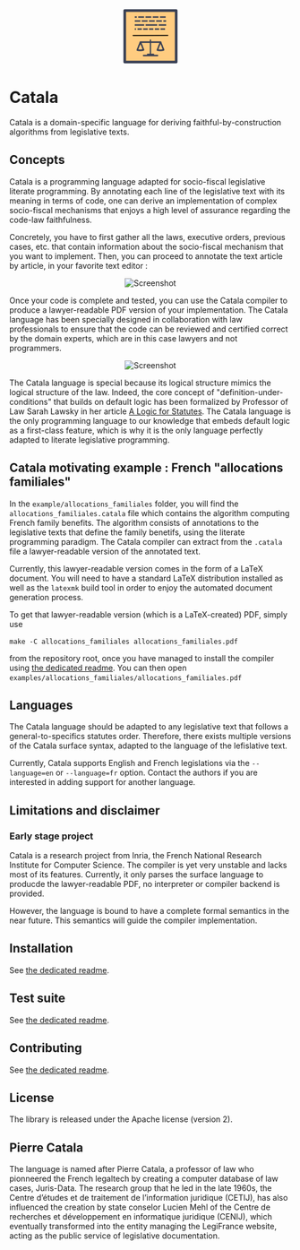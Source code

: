 
<center>
<img src="https://github.com/CatalaLang/catala/raw/master/doc/logo.png" alt="Catala logo" width="100"/>
</center>

# Catala

Catala is a domain-specific language for deriving
faithful-by-construction algorithms from legislative texts.

## Concepts

Catala is a programming language adapted for socio-fiscal legislative literate programming. By annotating each line of the
legislative text with its meaning in terms of code, one can derive
an implementation of complex socio-fiscal mechanisms that enjoys
a high level of assurance regarding the code-law faithfulness.

Concretely, you have to first gather all the laws, executive orders, previous cases, etc. that contain information about the
socio-fiscal mechanism that you want to implement. Then, you can
proceed to annotate the text article by article, in your favorite
text editor :

<center>
<img src="https://github.com/CatalaLang/catala/raw/master/doc/ScreenShotVSCode.png" alt="Screenshot" height="500"/>
</center>

Once your code is complete and tested, you can use the Catala
compiler to produce a lawyer-readable PDF version of your
implementation. The Catala language has been specially designed
in collaboration with law professionals to ensure that the code
can be reviewed and certified correct by the domain experts, which
are in this case lawyers and not programmers.

<center>
<img src="https://github.com/CatalaLang/catala/raw/master/doc/CatalaScreenShot.png" alt="Screenshot" height="500"/>
</center>

The Catala language is special because its logical structure mimics
the logical structure of the law. Indeed, the core concept of
"definition-under-conditions" that builds on default logic has been formalized by Professor of Law Sarah Lawsky in her article [A Logic for Statutes](https://papers.ssrn.com/sol3/papers.cfm?abstract_id=3088206). The Catala language is the only
programming language to our knowledge that embeds default logic
as a first-class feature, which is why it is the only language
perfectly adapted to literate legislative programming.


## Catala motivating example : French "allocations familiales"

In the `example/allocations_familiales` folder, you will find the
`allocations_familiales.catala` file which contains the
algorithm computing French family benefits. The algorithm consists of annotations to the legislative
texts that define the family benetifs, using the literate programming paradigm. The Catala
compiler can extract from the `.catala` file a lawyer-readable version of the annotated text.

Currently, this lawyer-readable version comes in the form of a LaTeX document.
You will need to have a standard LaTeX distribution installed as well as the
`latexmk` build tool in order to enjoy the automated document generation process.

To get that lawyer-readable version (which is a LaTeX-created) PDF, simply use

    make -C allocations_familiales allocations_familiales.pdf

from the repository root, once you have managed to install the
compiler using [the dedicated readme](INSTALL.md). You can then open `examples/allocations_familiales/allocations_familiales.pdf`

## Languages

The Catala language should be adapted to any legislative text that follows a general-to-specifics statutes order. Therefore, there exists  multiple versions of the Catala surface syntax, adapted to the language of the lefislative text.

Currently, Catala supports English and French legislations via the `--language=en` or `--language=fr` option. Contact the authors
if you are interested in adding support for another language.

## Limitations and disclaimer

### Early stage project

Catala is a research project from Inria, the French National
Research Institute for Computer Science. The compiler is yet very
unstable and lacks most of its features. Currently, it only
parses the surface language to producde the lawyer-readable PDF,
no interpreter or compiler backend is provided.

However, the language is bound to have a complete formal semantics
in the near future. This semantics will guide the compiler
implementation.

## Installation

See [the dedicated readme](INSTALL.md).

## Test suite

See [the dedicated readme](tests/README.md).

## Contributing

See [the dedicated readme](CONTRIBUTING.md).

## License

The library is released under the Apache license (version 2).

## Pierre Catala

The language is named after Pierre Catala, a professor of law who
pionneered the French legaltech by creating a computer database of law cases,
Juris-Data. The research group that he led in the late 1960s, the
Centre d’études et de traitement de l’information juridique (CETIJ),
has also influenced the creation by state conselor Lucien Mehl of the
Centre de recherches et développement en informatique juridique (CENIJ),
which eventually transformed into the entity managing the LegiFrance website,
acting as the public service of legislative documentation.
